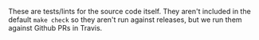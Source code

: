 These are tests/lints for the source code itself.
They aren't included in the default `make check` so they aren't run against
releases, but we run them against Github PRs in Travis.
